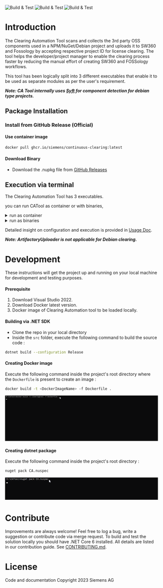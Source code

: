 ![Build & Test](https://github.com/siemens/continuous-clearing/workflows/Build%20&%20Test/badge.svg?branch=main)
![Build & Test](https://github.com/siemens/continuous-clearing/workflows/Docker-publish/badge.svg?branch=main)
![Build & Test](https://github.com/siemens/continuous-clearing/workflows/Publish%20Pacakges/badge.svg?branch=main)






# Introduction 

The Clearing Automation Tool scans and collects the 3rd party OSS components used in a NPM/NuGet/Debian project and uploads it to SW360 and Fossology by accepting respective project ID for license clearing. 
The tool helps the developer/project manager to enable the clearing process faster by reducing the 
manual effort of creating SW360 and FOSSology workflows.

This tool has been  logically split into 3 different executables that enable it to be used as separate modules as per the user's requirement.

**_Note: CA Tool internally uses [Syft](https://github.com/anchore/syft) for component detection for debian type projects._**
 
## Package Installation 

 ### Install from GitHub Release (Official)
#### Use container image

```bash
docker pull ghcr.io/siemens/continuous-clearing:latest
 ```

#### Download Binary
-  Download the .nupkg file from [GitHub Releases](https://github.com/siemens/continuous-clearing/releases)

 ## Execution via terminal
 
 The Clearing Automation Tool has 3 executables.
 
you can run CATool as container or with binaries,
 
<details>
<summary>run as container</summary>
 
 Execute them in the following order to achieve the complete License clearing process.

1. **Package Identifier** - This executable takes `package-lock.json` or a `cycloneDX BOM` as input and provides a CycloneDX BOM file as output. For each of the component the availability in jfrog artifactory is identified and added in the BOM file.
 
```text
docker run --rm -it /path/to/InputDirectory:/mnt/Input -v /path/to/OutputDirectory:/mnt/Output -v /path/to/LogDirectory:/var/log -v /path/to/configDirectory:/etc/CATool sw30clearingautomationtool dotnet PackageIdentifier.dll --settingsfilepath /etc/CATool/appSetting.json
 ```
 * Input (i.e., /path/to/InputDirectory -> place to keep input files)
 * Output (i.e.,/path/to/OutputDirectory -> resulted files will be stored here) 
 * Log (i.e., /path/to/logDirectory -> logs will be stored here) 
 * Configuration (i.e., /path/to/ConfigDirectory -> place to keep the Config files i.e **appSetting.json**) 
 
 2. **SW360 Package Creator** - This executable expects the `CycloneDX BOM` as the input, creates the missing components/releases in SW360 and links all the components to the respective project in SW360 portal and triggers the fossology upload.
 
 ```text
 docker run --rm -it /path/to/InputDirectory:/mnt/Input -v /path/to/OutputDirectory:/mnt/Output -v /path/to/LogDirectory:/var/log -v /path/to/configDirectory:/etc/CATool sw30clearingautomationtool dotnet SW360PackageCreator.dll --settingsfilepath /etc/CATool/appSetting.json
```
 3. **Artifactory Uploader** - This executable takes `CycloneDX BOM` which is updated by the ` SW360PackageCreator.dll` as input and uploads the components that are already cleared (clearing state - "Report approved") to the SIPARTY release repo in Jfrog Artifactory.
 ```text
  docker run --rm -it /path/to/InputDirectory:/mnt/Input -v /path/to/OutputDirectory:/mnt/Output -v /path/to/LogDirectory:/var/log -v /path/to/configDirectory:/etc/CATool sw30clearingautomationtool dotnet ArtifactoryUploader.dll --settingsfilepath /etc/CATool/appSetting.json
  ```
</details>

<details>
<summary>run as binaries</summary>
 
 Extact the downloaded nupkg package , move to tools folder and execute the below commands in order,

 1. **Package Identifier** - This executable takes `package-lock.json` as input and provides a CycloneDX BOM file as output. For each of the component the availability in jfrog artifactory is identified and added in the BOM file.
 
```text
  PackageIdentifier.exe --settingsfilepath /<Config_Path>/appSetting.json
 ```
 
 2. **SW360 Package Creator** - This executable expects the `CycloneDX BOM` as the input, creates the missing components/releases in SW360 and links all the components to the respective project in SW360 portal and triggers the fossology upload.
 
 ```text
  SW360PackageCreator.exe --settingsfilepath /<Config_Path>/appSetting.json
```
 3. **Artifactory Uploader** - This executable takes `CycloneDX BOM` which is updated by the ` SW360PackageCreator.dll` as input and uploads the components that are already cleared (clearing state - "Report approved") to the SIPARTY release repo in Jfrog Artifactory.
 ```text
   ArtifactoryUploader.exe --settingsfilepath /<Config_Path>/appSetting.json
  ```

</details>


Detailed insight on configuration and execution is provided in [Usage Doc](UsageDoc/CA_UsageDocument.md).
 
 **_Note: ArtifactoryUploader is not applicable for Debian clearing._**

# Development

These instructions will get the project up and running on your local machine for development and testing purposes.

#### Prerequisite

1. Download Visual Studio 2022.
2. Download Docker latest version.
3. Docker image of Clearing Automation tool to be loaded locally.



#### Building via .NET SDK

* Clone the repo in your local directory
* Inside the `src` folder, execute the following command to build the source code :

```bash
dotnet build --configuration Release
 ```
 
#### Creating Docker image

Execute the following command inside the project's root directory where the `Dockerfile` is present to create an image :

```bash
docker build -t <DockerImageName> -f Dockerfile .
 ```
 ![](https://github.com/siemens/continuous-clearing/blob/ReleaseDraft/doc/DockerBuild.gif)
 
 #### Creating dotnet package

Execute the following command inside the project's root directory :

```bash
nuget pack CA.nuspec
 ```
 ![](https://github.com/siemens/continuous-clearing/blob/ReleaseDraft/doc/NugetBuild.gif)
 
# Contribute

Improvements are always welcome! Feel free to log a bug, write a suggestion or
contribute code via merge request. To build and test the solution locally you should have .NET Core 6 installed. All details are listed in our contribution guide.
See  [CONTRIBUTING.md](CONTRIBUTING.md).

# License

Code and documentation Copyright 2023 Siemens AG
